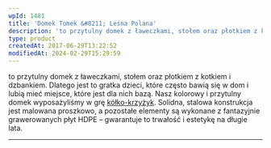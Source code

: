 ```yaml
---
wpId: 1481
title: 'Domek Tomek &#8211; Leśna Polana'
description: 'to przytulny domek z ławeczkami, stołem oraz płotkiem z kotkiem i dzbankiem. Dlatego jest to gratka dzieci, które często bawią się w dom i lubią mieć miejsce, które jest dla nich bazą. Nasz kolorowy i przytulny domek wyposażyliśmy w grę kółko-krzyżyk. Solidna, stalowa konstrukcja jest malowana proszkowo, a pozostałe elementy są wykonane z fantazyjnie grawerowanych ...'
type: product
createdAt: 2017-06-29T13:22:52
modifiedAt: 2024-02-29T15:29:59
---
```



to przytulny domek z ławeczkami, stołem oraz płotkiem z kotkiem i dzbankiem. Dlatego jest to gratka dzieci, które często bawią się w dom i lubią mieć miejsce, które jest dla nich bazą. Nasz kolorowy i przytulny domek wyposażyliśmy w grę [kółko-krzyżyk](https://comes.pl/p/zestaw-modulowy-06-59-60/). Solidna, stalowa konstrukcja jest malowana proszkowo, a pozostałe elementy są wykonane z fantazyjnie grawerowanych płyt HDPE – gwarantuje to trwałość i estetykę na długie lata.

* * *